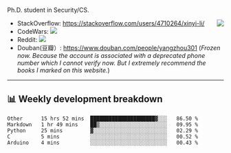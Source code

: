 Ph.D. student in Security/CS.

<img align="right" src="https://github-readme-stats.vercel.app/api?username=li-xin-yi&count_private=true&show_icons=true&hide_title=true&theme=tokyonight" />

- StackOverflow: https://stackoverflow.com/users/4710264/xinyi-li/
- CodeWars: [![](https://www.codewars.com/users/xy-li/badges/micro)](https://www.codewars.com/users/xy-li/)
- Reddit: [![](https://img.shields.io/reddit/user-karma/combined/xy-li?style=social)](https://www.reddit.com/user/xy-li/)
- Douban(豆瓣）: https://www.douban.com/people/yangzhou301  (*Frozen now. Because the account is associated with a deprecated phone number which I cannot verify now. But I extremely recommend the books I marked on this website.*)

---

## 📊 Weekly development breakdown

<!--START_SECTION:waka-->
```text
Other      15 hrs 52 mins  █████████████████████▓░░░   86.50 % 
Markdown   1 hr 49 mins    ██▒░░░░░░░░░░░░░░░░░░░░░░   09.95 % 
Python     25 mins         ▓░░░░░░░░░░░░░░░░░░░░░░░░   02.29 % 
C          5 mins          ░░░░░░░░░░░░░░░░░░░░░░░░░   00.52 % 
Arduino    4 mins          ░░░░░░░░░░░░░░░░░░░░░░░░░   00.43 % 
```
<!--END_SECTION:waka-->
